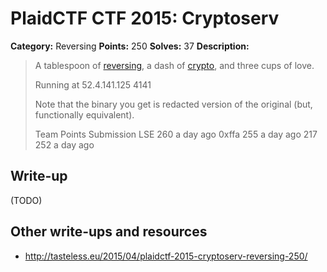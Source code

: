 # PlaidCTF CTF 2015: Cryptoserv

**Category:** Reversing
**Points:** 250
**Solves:** 37
**Description:**

> A tablespoon of [reversing](http://play.plaidctf.com/files/cryptoserv_redacted_2023c925bef7a45a177122b18662b19f.elf), a dash of [crypto](http://play.plaidctf.com/files/cryptoserv_9a13ae0c1436e3eaf6dbf6d84834108e.pcap), and three cups of love.
> 
> Running at 52.4.141.125 4141
> 
> Note that the binary you get is redacted version of the original (but, functionally equivalent).
> 
> 
> Team	Points	Submission
> LSE	260	a day ago
> 0xffa	255	a day ago
> 217	252	a day ago

## Write-up

(TODO)

## Other write-ups and resources

* <http://tasteless.eu/2015/04/plaidctf-2015-cryptoserv-reversing-250/>
